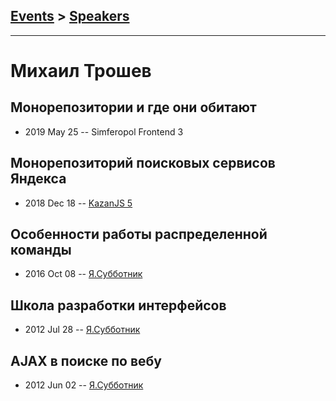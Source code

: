 ## [Events](../README.md) > [Speakers](../speakers.md)
---

# Михаил Трошев

## Монорепозитории и где они обитают
- 2019 May 25 -- Simferopol Frontend 3    
## Монорепозиторий поисковых сервисов Яндекса
- 2018 Dec 18 -- [KazanJS 5](https://www.youtube.com/watch?v=IZ7YNqYj_l4)    
## Особенности работы распределенной команды
- 2016 Oct 08 -- [Я.Субботник](https://events.yandex.ru/lib/talks/4088/)    
## Школа разработки интерфейсов
- 2012 Jul 28 -- [Я.Субботник](https://events.yandex.ru/lib/talks/314/)    
## AJAX в поиске по вебу
- 2012 Jun 02 -- [Я.Субботник](https://events.yandex.ru/lib/talks/97/)    

